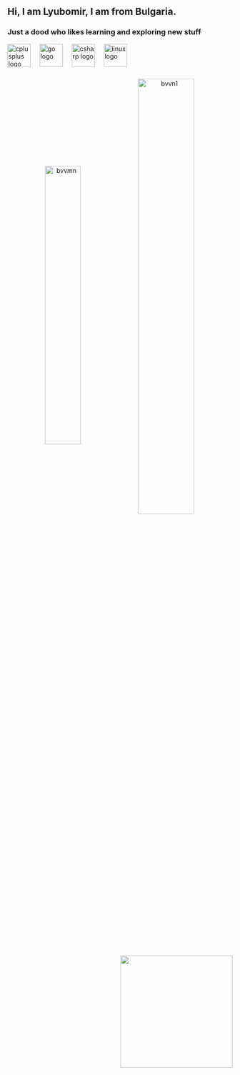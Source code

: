 <h2 align="left">Hi, I am Lyubomir, I am from Bulgaria.</h2>

###

<h3 align="left">Just a dood who likes learning and exploring new stuff</h3>


<div align="left">
  <img src="https://cdn.jsdelivr.net/gh/devicons/devicon/icons/cplusplus/cplusplus-original.svg" height="52" alt="cplusplus logo"  />
  <img width="12" />
  <img src="https://cdn.jsdelivr.net/gh/devicons/devicon/icons/go/go-original.svg" height="52" alt="go logo"  />
  <img width="12" />
  <img src="https://cdn.jsdelivr.net/gh/devicons/devicon/icons/csharp/csharp-original.svg" height="52" alt="csharp logo"  />
  <img width="12" />
  <img src="https://cdn.jsdelivr.net/gh/devicons/devicon/icons/linux/linux-original.svg" height="52" alt="linux logo"  />
</div>

###

<p align="center"> 
  <img align="center" width=40% src="https://github-readme-stats.vercel.app/api/top-langs?username=bvvn1&show_icons=true&locale=en&layout=donut&theme=midnight-purple" alt="bvvmn" />
  <img align="center" width=50% src="https://github-readme-streak-stats-eight.vercel.app/?user=bvvn1&theme=midnight-purple" alt="bvvn1">
</p>


<img align="right" height="251" src="https://media4.giphy.com/media/v1.Y2lkPTc5MGI3NjExeXVjeHRieDZzcXRwaGc4bnlpNzk5aXZtcXJjYTY3Z3d6enZyMGhocyZlcD12MV9pbnRlcm5hbF9naWZfYnlfaWQmY3Q9Zw/QwpuMv6RBdK15gtASA/giphy.gif"  />

###
